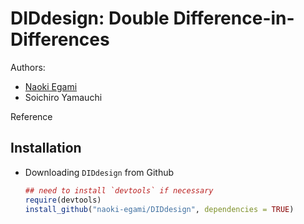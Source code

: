DIDdesign: Double Difference-in-Differences
===========================================

Authors:

-   [Naoki Egami](https://scholar.princeton.edu/negami/home)
-   Soichiro Yamauchi

Reference

Installation
------------

-   Downloading `DIDdesign` from Github

    ``` r
    ## need to install `devtools` if necessary
    require(devtools)
    install_github("naoki-egami/DIDdesign", dependencies = TRUE)
    ```
